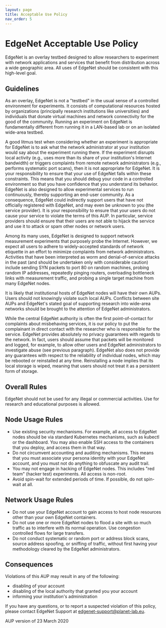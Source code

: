 ```yaml
---
layout: page
title: Acceptable Use Policy
nav_order: 5
---
```


# EdgeNet Acceptable Use Policy

EdgeNet is an overlay testbed designed to allow researchers to experiment with network applications and services that
benefit from distribution across a wide geographic area. All uses of EdgeNet should be consistent with this high-level
goal.

## Guidelines

As an overlay, EdgeNet is not a "testbed" in the usual sense of a controlled environment for experiments. It consists of
computational resources hosted by organizations (principally research institutions like universities) and individuals
that donate virtual machines and network connectivity for the good of the community. Running an experiment on EdgeNet is
fundamentally different from running it in a LAN-based lab or on an isolated wide-area testbed.

A good litmus test when considering whether an experiment is appropriate for EdgeNet is to ask what the network
administrator at your institution would say about the experiment running there. If the experiment disrupts local
activity (e.g., uses more than its share of your institution's Internet bandwidth) or triggers complaints from remote
network administrators (e.g., performs systematic port scans), then it is not appropriate for EdgeNet. It is your
responsibility to ensure that your use of EdgeNet falls within these constraints. This means that you should debug your
code in a controlled environment so that you have confidence that you understand its behavior. EdgeNet is also designed
to allow experimental services to run continuously, thereby supporting an end-user community. As a consequence, EdgeNet
could indirectly support users that have not officially registered with EdgeNet, and may even be unknown to you (the
service provider). It is your responsibility to ensure that your users do not cause your service to violate the terms of
this AUP. In particular, service providers should ensure that their users are not able to hijack the service and use it
to attack or spam other nodes or network users.

Among its many uses, EdgeNet is designed to support network measurement experiments that purposely probe the Internet.
However, we expect all users to adhere to widely-accepted standards of network etiquette in an effort to minimize
complaints from network administrators. Activities that have been interpreted as worm and denial-of-service attacks in
the past (and should be undertaken only with considerable caution) include sending SYN packets to port 80 on random
machines, probing random IP addresses, repeatedly pinging routers, overloading bottleneck links with measurement
traffic, and probing a single target machine from many EdgeNet nodes.

It is likely that institutional hosts of EdgeNet nodes will have their own AUPs. Users should not knowingly violate such
local AUPs. Conflicts between site AUPs and EdgeNet's stated goal of supporting research into wide-area networks should
be brought to the attention of EdgeNet administrators.

While the central EdgeNet authority is often the first point-of-contact for complaints about misbehaving services, it is
our policy to put the complainant in direct contact with the researcher who is responsible for the service. EdgeNet
provides absolutely no privacy guarantees with regards to the network. In fact, users should assume that packets will be
monitored and logged, for example, to allow other users and EdgeNet administrators to investigate abuse (see previous
paragraph). EdgeNet also does not provide any guarantees with respect to the reliability of individual nodes, which may
be rebooted or reinstalled at any time. Reinstalling a node implies that its local storage is wiped, meaning that users
should not treat it as a persistent form of storage.

## Overall Rules

EdgeNet should not be used for any illegal or commercial activities. Use for research and educational purposes is
allowed.

## Node Usage Rules

- Use existing security mechanisms. For example, all access to EdgeNet nodes should be via standard Kubernetes
  mechanisms, such as kubectl or the dashboard. You may also enable SSH access to the containers that you deploy, and
  access them in that way.
- Do not circumvent accounting and auditing mechanisms. This means that you must associate your persona identity with
  your EdgeNet account, and you must not do anything to obfuscate any audit trail.
- You may not engage in hacking of EdgeNet nodes. This includes "red team" (hacker test) experiments. All access is
  non-root.
- Avoid spin-wait for extended periods of time. If possible, do not spin-wait at all.

## Network Usage Rules

- Do not use your EdgeNet account to gain access to host node resources other than your own EdgeNet containers.
- Do not use one or more EdgeNet nodes to flood a site with so much traffic as to interfere with its normal operation.
  Use congestion controlled flows for large transfers.
- Do not conduct systematic or random port or address block scans, source address spoofing, or sniffing of traffic,
  without first having your methodology cleared by the EdgeNet administrators.

## Consequences

Violations of this AUP may result in any of the following:

- disabling of your account
- disabling of the local authority that granted you your account
- informing your institution's administration

If you have any questions, or to report a suspected violation of this policy, please contact EdgeNet Support at
<edgenet-support@planet-lab.eu>.

AUP version of 23 March 2020
